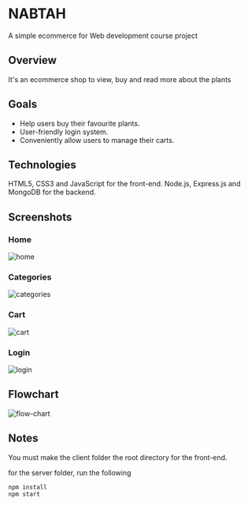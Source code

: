 # NABTAH
A simple ecommerce for Web development course project

## Overview
It's an ecommerce shop to view, buy and read more about the plants

## Goals
 * Help users buy their favourite plants.
 * User-friendly login system.
 * Conveniently allow users to manage their carts.

## Technologies
HTML5, CSS3 and JavaScript for the front-end.
Node.js, Express.js and MongoDB for the backend.

## Screenshots

### Home
![home](https://user-images.githubusercontent.com/74133458/219134861-38709f46-f4c8-4c5b-9da5-fc666758b7df.png)


### Categories
![categories](https://user-images.githubusercontent.com/74133458/219135005-aef9d09b-6de3-4911-a9a7-633ba3184f70.png)

### Cart
![cart](https://user-images.githubusercontent.com/74133458/219135074-4b8df1a8-bf6b-4107-865e-7b85a1fb9765.png)

### Login
![login](https://user-images.githubusercontent.com/74133458/219135190-fefc6e83-2bd5-4ef6-8a73-80eb34582796.png)


## Flowchart
![flow-chart](https://user-images.githubusercontent.com/74133458/219138762-900e3c5c-f435-4eff-ac26-f329b69fda37.png)

## Notes
You must make the client folder the root directory for the front-end.

for the server folder, run the following
``` bash
npm install
npm start
```
